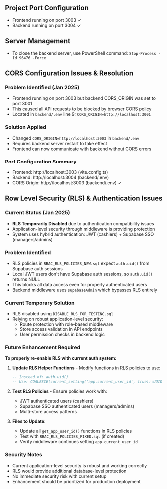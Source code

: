 ## Project Port Configuration
- Frontend running on port 3003 ✓
- Backend running on port 3004 ✓

## Server Management
- To close the backend server, use PowerShell command: `Stop-Process -Id 96476 -Force`

## CORS Configuration Issues & Resolution
### Problem Identified (Jan 2025)
- Frontend running on port 3003 but backend CORS_ORIGIN was set to port 3001
- This caused all API requests to be blocked by browser CORS policy
- Located in `backend/.env` line 9: `CORS_ORIGIN=http://localhost:3001`

### Solution Applied
- Changed `CORS_ORIGIN=http://localhost:3003` in `backend/.env`
- Requires backend server restart to take effect
- Frontend can now communicate with backend without CORS errors

### Port Configuration Summary
- Frontend: http://localhost:3003 (vite.config.ts)
- Backend: http://localhost:3004 (backend/.env)
- CORS Origin: http://localhost:3003 (backend/.env) ✓

## Row Level Security (RLS) & Authentication Issues
### Current Status (Jan 2025)
- **RLS Temporarily Disabled** due to authentication compatibility issues
- Application-level security through middleware is providing protection
- System uses hybrid authentication: JWT (cashiers) + Supabase SSO (managers/admins)

### Problem Identified
- RLS policies in `RBAC_RLS_POLICIES_NEW.sql` expect `auth.uid()` from Supabase auth sessions
- Local JWT users don't have Supabase auth sessions, so `auth.uid()` returns NULL
- This blocks all data access even for properly authenticated users
- Backend middleware uses `supabaseAdmin` which bypasses RLS entirely

### Current Temporary Solution
- RLS disabled using `DISABLE_RLS_FOR_TESTING.sql`
- Relying on robust application-level security:
  - Route protection with role-based middleware
  - Store access validation in API endpoints
  - User permission checks in backend logic

### Future Enhancement Required
**To properly re-enable RLS with current auth system:**

1. **Update RLS Helper Functions** - Modify functions in RLS policies to use:
   ```sql
   -- Instead of: auth.uid()
   -- Use: COALESCE(current_setting('app.current_user_id', true)::UUID, auth.uid())
   ```

2. **Test RLS Policies** - Ensure policies work with:
   - JWT authenticated users (cashiers)
   - Supabase SSO authenticated users (managers/admins)
   - Multi-store access patterns

3. **Files to Update**:
   - Update all `get_app_user_id()` functions in RLS policies
   - Test with `RBAC_RLS_POLICIES_FIXED.sql` (if created)
   - Verify middleware continues setting `app.current_user_id`

### Security Notes
- Current application-level security is robust and working correctly
- RLS would provide additional database-level protection
- No immediate security risk with current setup
- Enhancement should be prioritized for production deployment